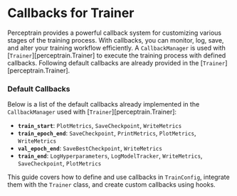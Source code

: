 # Callbacks for Trainer

Perceptrain provides a powerful callback system for customizing various stages of the training process. With callbacks, you can monitor, log, save, and alter your training workflow efficiently. A `CallbackManager` is used with [`Trainer`][perceptrain.Trainer] to execute the training process with defined callbacks. Following default callbacks are already provided in the [`Trainer`][perceptrain.Trainer].

### Default Callbacks
Below is a list of the default callbacks already implemented in the `CallbackManager` used with [`Trainer`][perceptrain.Trainer]:

- **`train_start`**: `PlotMetrics`, `SaveCheckpoint`, `WriteMetrics`
- **`train_epoch_end`**: `SaveCheckpoint`, `PrintMetrics`, `PlotMetrics`, `WriteMetrics`
- **`val_epoch_end`**: `SaveBestCheckpoint`, `WriteMetrics`
- **`train_end`**: `LogHyperparameters`, `LogModelTracker`, `WriteMetrics`, `SaveCheckpoint`, `PlotMetrics`

This guide covers how to define and use callbacks in `TrainConfig`, integrate them with the `Trainer` class, and create custom callbacks using hooks.


&nbsp;

&nbsp;

&nbsp;

&nbsp;

&nbsp;

&nbsp;

&nbsp;

&nbsp;

&nbsp;

&nbsp;

&nbsp;

&nbsp;

&nbsp;

&nbsp;

&nbsp;
